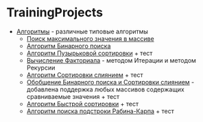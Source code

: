 # TrainingProjects

* [Алгоритмы](https://github.com/Karmashov/TrainingProjects/tree/master/Algorithms) - различные типовые алгоритмы
  * [Поиск максимального значения в массиве](https://github.com/Karmashov/TrainingProjects/tree/master/Algorithms/src/array_max_value)
  * [Алгоритм Бинарного поиска](https://github.com/Karmashov/TrainingProjects/tree/master/Algorithms/src/binary_search)
  * [Алгоритм Пузырьковой сортировки](https://github.com/Karmashov/TrainingProjects/tree/master/Algorithms/src/bubble_sort) + тест
  * [Вычисление Факториала](https://github.com/Karmashov/TrainingProjects/tree/master/Algorithms/src/iteration_vs_recursion) - методом Итерации и методом Рекурсии
  * [Алгоритм Сортировки слиянием](https://github.com/Karmashov/TrainingProjects/tree/master/Algorithms/src/merge_sort) + тест
  * [Обобщение Бинарного поиска и Сортировки слиянием](https://github.com/Karmashov/TrainingProjects/tree/master/Algorithms/src/merge_sort_binary_search) - добавлена поддержка любых массивов содержащих сравниваемые значения + тест
  * [Алгоритм Быстрой сортировки](https://github.com/Karmashov/TrainingProjects/tree/master/Algorithms/src/quick_sort) + тест
  * [Алгоритм поиска подстроки Рабина-Карпа](https://github.com/Karmashov/TrainingProjects/tree/master/Algorithms/src/rabin_karp) + тест
